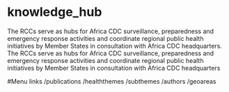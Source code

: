 # knowledge_hub
The RCCs serve as hubs for Africa CDC surveillance, preparedness and emergency response activities and coordinate regional public health initiatives by Member States in consultation with Africa CDC headquarters. The RCCs serve as hubs for Africa CDC surveillance, preparedness and emergency response activities and coordinate regional public health initiatives by Member States in consultation with Africa CDC headquarters

#Menu links
/publications
/healththemes
/subthemes
/authors
/geoareas